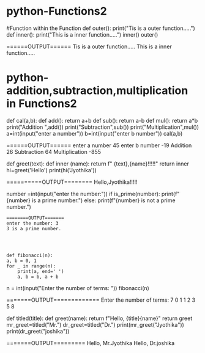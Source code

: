 # python-Functions2
#Function within the Function
def outer():
    print("Tis is a outer function.....")
    def inner():
        print("This is a inner function.....")
    inner()
outer()


======OUTPUT======
Tis is a outer function.....
This is a inner function.....




# python- addition,subtraction,multiplication in Functions2
def cal(a,b):
    def add():
        return a+b
    def sub():
        return a-b
    def mul():
        return a*b
    print("Addition ",add())
    print("Subtraction",sub())
    print("Multiplication",mul())
a=int(input("enter a number"))
b=int(input("enter b number"))
cal(a,b)



======OUTPUT======
enter a number 45
enter b number -19
Addition  26
Subtraction 64
Multiplication -855





def greet(text):
    def inner (name):
        return f" {text},{name}!!!!!"
    return inner
hi=greet('Hello')
print(hi('Jyothika'))



==========OUTPUT========
Hello,Jyothika!!!!!







number =int(input("enter the number:"))
if is_prime(number):
    print(f"{number} is a prime number.")
else:
    print(f"{number} is not a prime number.")

    ========OUTPUT=======
    enter the number: 3
    3 is a prime number.




    def fibonacci(n):
    a, b = 0, 1
    for _ in range(n):
        print(a, end=' ')
        a, b = b, a + b

n = int(input("Enter the number of terms: "))
fibonacci(n)


=======OUTPUT=============
Enter the number of terms:  7
0 1 1 2 3 5 8 




def titled(title):
    def greet(name):
        return f"Hello, {title}{name}"
    return greet
mr_greet=titled("Mr.")
dr_greet=titled("Dr.")
print(mr_greet("Jyothika"))
print(dr_greet("joshika"))

=======OUTPUT=========
Hello, Mr.Jyothika
Hello, Dr.joshika




